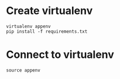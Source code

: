 

# Create virtualenv

```
virtualenv appenv
pip install -f requirements.txt
```

# Connect to virtualenv

```
source appenv
```
